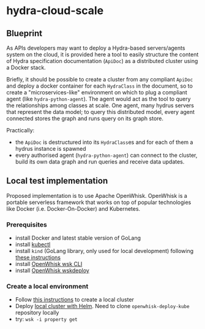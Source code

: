 # hydra-cloud-scale

## Blueprint
As APIs developers may want to deploy a Hydra-based servers/agents system on the cloud, it is provided here a tool to easily structure the content of Hydra specification documentation (`ApiDoc`) as a distributed cluster using a Docker stack.

Briefly, it should be possible to create a cluster from any compliant `ApiDoc` and deploy a docker container for each `HydraClass` in the document, so to create a "microservices-like" environment on which to plug a compliant agent (like `hydra-python-agent`). The agent would act as the tool to query the relationships among classes at scale. One agent, many hydrus servers that represent the data model; to query this distributed model, every agent connected stores the graph and runs query on its graph store.

Practically:
* the `ApiDoc` is destructured into its `HydraClass`es and for each of them a hydrus instance is spawned
* every authorised agent (`hydra-python-agent`) can connect to the cluster, build its own data graph and run queries and receive data updates.

## Local test implementation

Proposed implementation is to use Apache OpenWhisk. OpenWhisk is a portable serverless framework that works on top of popular technologies like Docker (i.e. Docker-On-Docker) and Kubernetes.

### Prerequisites
* install Docker and latest stable version of GoLang
* install [kubectl](https://kubernetes.io/docs/tasks/tools/install-kubectl/#install-kubectl-binary-with-curl-on-linux)
* install `kind` (GoLang library, only used for local development) following [these instructions](https://kind.sigs.k8s.io/docs/user/quick-start/#installation)
* install [OpenWhisk wsk CLI](https://github.com/apache/openwhisk-cli#compile-the-binary-using-your-local-go-environment)
* install [OpenWhisk wskdeploy](https://openwhisk.apache.org/documentation.html#wskdeploy)

### Create a local environment

* Follow [this instructions](https://github.com/apache/openwhisk-deploy-kube/blob/master/docs/k8s-kind.md#deploying-openwhisk-on-kind) to create a local cluster
* Deploy [local cluster with Helm](https://github.com/apache/openwhisk-deploy-kube#deploy-with-helm). Need to clone `openwhisk-deploy-kube` repository locally
* try: `wsk -i property get` 
